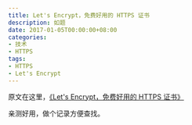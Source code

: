 ```yaml
---
title: Let's Encrypt，免费好用的 HTTPS 证书
description: 如题
date: 2017-01-05T00:00:00+08:00
categories:
- 技术
- HTTPS
tags:
- HTTPS
- Let's Encrypt
---
```


原文在这里，[《Let's Encrypt，免费好用的 HTTPS 证书》](https://imququ.com/post/letsencrypt-certificate.html)

亲测好用，做个记录方便查找。
